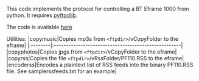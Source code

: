 This code implements the protocol for controlling a BT Eframe 1000 from python. It requires [pyftpdlib](http://code.google.com/p/pyftpdlib/).

The code is available [here](http://code.google.com/p/adqmisc/source/browse/trunk/eframe)

Utilities:
|copymusic|Copies mp3s from `<ftpdir>`/vCopyFolder to the eframe|
|:--------|:----------------------------------------------------|
|copyphotos|Copies jpgs from `<ftpdir>`/vCopyFolder to the eframe|
|copyrss|Copies the file `<ftpdir>`/vRssFolder/PF110.RSS to the eframe|
|encoderss|Encodes a plaintext list of RSS feeds into the binary PF110.RSS file. See samplerssfeeds.txt for an example|
